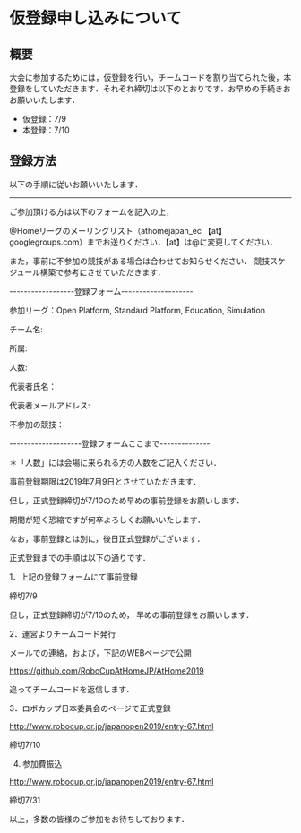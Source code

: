 # 仮登録申し込みについて

## 概要
大会に参加するためには，仮登録を行い，チームコードを割り当てられた後，本登録をしていただきます．それぞれ締切は以下のとおりです．お早めの手続きおお願いいたします．

- 仮登録：7/9
- 本登録：7/10

## 登録方法
以下の手順に従いお願いいたします．

-------
ご参加頂ける方は以下のフォームを記入の上，

@Homeリーグのメーリングリスト（athomejapan_ec 【at】googlegroups.com）までお送りください．【at】は@に変更してください．

また，事前に不参加の競技がある場合は合わせてお知らせください．
競技スケジュール構築で参考にさせていただきます．

 

------------------登録フォーム--------------------

参加リーグ：Open Platform, Standard Platform, Education, Simulation

チーム名:

所属:

人数:

代表者氏名：

代表者メールアドレス:

不参加の競技：

--------------------登録フォームここまで--------------

＊「人数」には会場に来られる方の人数をご記入ください．

 

事前登録期限は2019年7月9日とさせていただきます．

但し，正式登録締切が7/10のため早めの事前登録をお願いします．

期間が短く恐縮ですが何卒よろしくお願いいたします．

 

なお，事前登録とは別に，後日正式登録がございます．

正式登録までの手順は以下の通りです．

 

1．上記の登録フォームにて事前登録

締切7/9

但し，正式登録締切が7/10のため，
早めの事前登録をお願いします．

 

2．運営よりチームコード発行

メールでの連絡，および，下記のWEBページで公開

https://github.com/RoboCupAtHomeJP/AtHome2019

追ってチームコードを返信します．

3．ロボカップ日本委員会のページで正式登録

http://www.robocup.or.jp/japanopen2019/entry-67.html

締切7/10

4. 参加費振込

http://www.robocup.or.jp/japanopen2019/entry-67.html

締切7/31

以上，多数の皆様のご参加をお待ちしております．